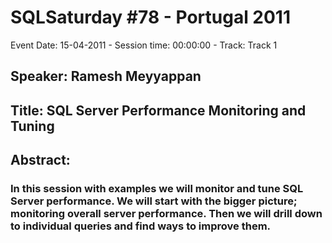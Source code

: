 # SQLSaturday #78 - Portugal 2011
Event Date: 15-04-2011 - Session time: 00:00:00 - Track: Track 1
## Speaker: Ramesh Meyyappan
## Title: SQL Server Performance Monitoring and Tuning
## Abstract:
### In this session with examples we will monitor and tune SQL Server performance. We will start with the bigger picture; monitoring overall server performance. Then we will drill down to individual queries and find ways to improve them.
